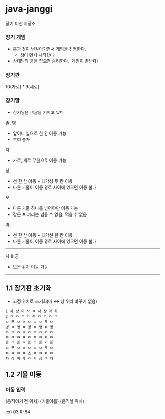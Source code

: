 # java-janggi

장기 미션 저장소

### 장기 게임

- 홍과 청이 번갈아가면서 게임을 진행한다.
    - 청이 먼저 시작한다.
- 상대방의 궁을 잡으면 승리한다. (게임이 끝난다)

### 장기판

10(가로) * 9(세로)

### 장기말

- 장기말은 색깔을 가지고 있다

졸, 병

- 앞이나 옆으로 한 칸 이동 가능
- 후퇴 불가

차

- 가로, 세로 무한으로 이동 가능

상

- 선 한 칸 이동 + 대각성 두 칸 이동
- 다른 기물이 이동 경로 사이에 있으면 이동 불가

포

- 다른 기물 하나를 넘어야만 이동 가능
- 같은 포 끼리는 넘을 수 없음, 먹을 수 없음

마

- 선 한 칸 이동 + 대각선 한 칸 이동
- 다른 기물이 이동 경로 사이에 있으면 이동 불가

---

사 & 궁

- 모든 위치 이동 가능


---

## 1.1 장기판 초기화

- 고정 위치로 초기화(마 ↔ 상 위치 바꾸기 없음)

```
1 차 상 마 사 ㅁ 사 상 마 차
2 ㅁ ㅁ ㅁ ㅁ 한 ㅁ ㅁ ㅁ ㅁ
ㅁ 포 ㅁ ㅁ ㅁ ㅁ ㅁ 포 ㅁ
병 ㅁ 병 ㅁ 병 ㅁ 병 ㅁ 병
ㅁ ㅁ ㅁ ㅁ ㅁ ㅁ ㅁ ㅁ ㅁ
ㅁ ㅁ ㅁ ㅁ ㅁ ㅁ ㅁ ㅁ ㅁ
졸 ㅁ 졸 ㅁ 졸 ㅁ 졸 ㅁ 졸
ㅁ 포 ㅁ ㅁ ㅁ ㅁ ㅁ 포 ㅁ
ㅁ ㅁ ㅁ ㅁ 초 ㅁ ㅁ ㅁ ㅁ
차 상 마 사 ㅁ 사 상 마 차
```

## 1.2 기물 이동

### 이동 입력

(움직이기 전 위치) (기물이름) (움직일 위치)

ex) 03 마 84